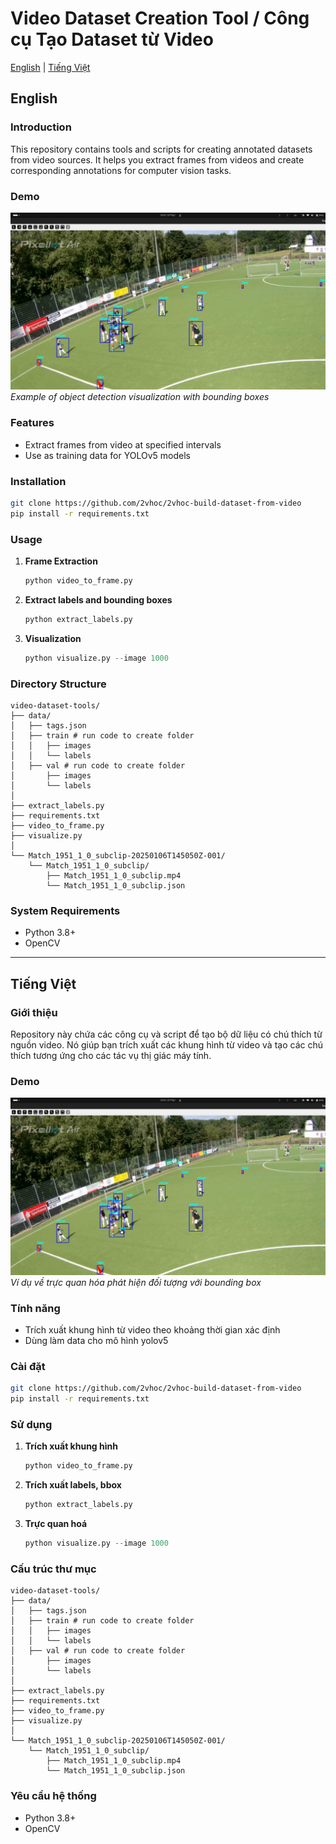 # Video Dataset Creation Tool / Công cụ Tạo Dataset từ Video

[English](#english) | [Tiếng Việt](#tiếng-việt)

## English

### Introduction
This repository contains tools and scripts for creating annotated datasets from video sources. It helps you extract frames from videos and create corresponding annotations for computer vision tasks.

### Demo
![Visualization Example](https://github.com/2vhoc/2vhoc-build-dataset-from-video/raw/main/Match_1951_1_0_subclip-20250106T145050Z-001/Chụp%20màn%20hình%20từ%202025-01-20%2016-20-28.png)
*Example of object detection visualization with bounding boxes*

### Features
- Extract frames from video at specified intervals
- Use as training data for YOLOv5 models

### Installation
```bash
git clone https://github.com/2vhoc/2vhoc-build-dataset-from-video
pip install -r requirements.txt
```

### Usage
1. **Frame Extraction**
   ```python
   python video_to_frame.py
   ```

2. **Extract labels and bounding boxes**
   ```python
   python extract_labels.py
   ```

3. **Visualization**
   ```python
   python visualize.py --image 1000
   ```

### Directory Structure
```
video-dataset-tools/
├── data/
│   ├── tags.json
│   ├── train # run code to create folder
│   │   ├── images
│   │   └── labels
│   ├── val # run code to create folder
│       ├── images
│       └── labels
│
├── extract_labels.py
├── requirements.txt  
├── video_to_frame.py   
├── visualize.py
│   
└── Match_1951_1_0_subclip-20250106T145050Z-001/
    └── Match_1951_1_0_subclip/
        ├── Match_1951_1_0_subclip.mp4
        └── Match_1951_1_0_subclip.json
```

### System Requirements
- Python 3.8+
- OpenCV

---

## Tiếng Việt

### Giới thiệu
Repository này chứa các công cụ và script để tạo bộ dữ liệu có chú thích từ nguồn video. Nó giúp bạn trích xuất các khung hình từ video và tạo các chú thích tương ứng cho các tác vụ thị giác máy tính.

### Demo
![Ví dụ trực quan hóa](https://github.com/2vhoc/2vhoc-build-dataset-from-video/raw/main/Match_1951_1_0_subclip-20250106T145050Z-001/Chụp%20màn%20hình%20từ%202025-01-20%2016-20-28.png)
*Ví dụ về trực quan hóa phát hiện đối tượng với bounding box*


### Tính năng
- Trích xuất khung hình từ video theo khoảng thời gian xác định
- Dùng làm data cho mô hình yolov5

### Cài đặt
```bash
git clone https://github.com/2vhoc/2vhoc-build-dataset-from-video
pip install -r requirements.txt
```

### Sử dụng
1. **Trích xuất khung hình**
   ```python
   python video_to_frame.py 
   ```

2. **Trích xuất labels, bbox**
   ```python
   python extract_labels.py
   ```

3. **Trực quan hoá**
   ```python
   python visualize.py --image 1000 
   ```

### Cấu trúc thư mục
```
video-dataset-tools/
├── data/
│   ├── tags.json
│   ├── train # run code to create folder
│   │   ├── images
│   │   └── labels
│   ├── val # run code to create folder
│       ├── images
│       └── labels
│
├── extract_labels.py
├── requirements.txt  
├── video_to_frame.py   
├── visualize.py
│   
└── Match_1951_1_0_subclip-20250106T145050Z-001/
    └── Match_1951_1_0_subclip/
        ├── Match_1951_1_0_subclip.mp4
        └── Match_1951_1_0_subclip.json
```

### Yêu cầu hệ thống
- Python 3.8+
- OpenCV
